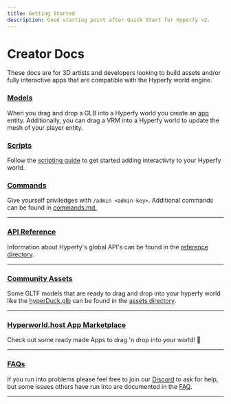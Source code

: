 ```yaml
---
title: Getting Started
description: Good starting point after Quick Start for Hyperfy v2.
---
```

# Creator Docs

These docs are for 3D artists and developers looking to build assets and/or fully interactive apps that are compatible with the Hyperfy world engine.


### [Models](/docs/models/)

When you drag and drop a GLB into a Hyperfy world you create an [app](/docs/entity) entity. Additionally, you can drag a VRM into a Hyperfy world to update the mesh of your player entity.

### [Scripts](/docss/scripts/)

Follow the [scripting guide](/docs/scripts/) to get started adding interactivty to your Hyperfy world.

### [Commands](/docs/commands/)
Give yourself priviledges with `/admin <admin-key>`. Additional commands can be found in [commands.md.](/docs/commands/)

---

### [API Reference](/docs/ref/)

Information about Hyperfy's global API's can be found in the [reference directory](/docs/ref/).

<!-- ### [Example Scripts](https://github.com/wyattlovesgrapes/hyperfy/tree/docs-feb-2-25/docs/examples)

Script examples to help you get started can be found in the [example directory](https://github.com/wyattlovesgrapes/hyperfy/tree/docs-feb-2-25/docs/examples). -->

---

### [Community Assets](/community/assets)

Some GLTF models that are ready to drag and drop into your hyperfy world like the [hyperDuck.glb](/community/assets/) can be found in the [assets directory](/community/assets/).

---

### [Hyperworld.host App Marketplace](https://hyperworld.host/marketplace)

Check out some ready made Apps to drag 'n drop into your world! 🚀


---

### [FAQs](/welcome/faq)

If you run into problems please feel free to join our [Discord](https://discord.gg/KbgAua7XXS) to ask for help, but some issues others have run into are documented in the [FAQ](/welcome/faq).

---